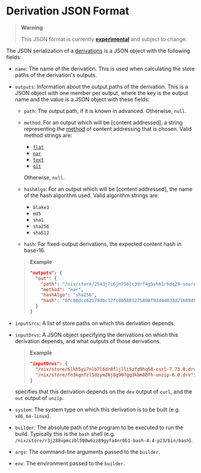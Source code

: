 # Derivation JSON Format

> **Warning**
>
> This JSON format is currently
> [**experimental**](@docroot@/development/experimental-features.md#xp-feature-nix-command)
> and subject to change.

The JSON serialization of a
[derivations](@docroot@/glossary.md#gloss-store-derivation)
is a JSON object with the following fields:

* `name`:
  The name of the derivation.
  This is used when calculating the store paths of the derivation's outputs.

* `outputs`:
  Information about the output paths of the derivation.
  This is a JSON object with one member per output, where the key is the output name and the value is a JSON object with these fields:

  * `path`:
    The output path, if it is known in advanced.
    Otherwise, `null`.


  * `method`:
    For an output which will be [content addressed], a string representing the [method](@docroot@/store/store-object/content-address.md) of content addressing that is chosen.
    Valid method strings are:

    - [`flat`](@docroot@/store/store-object/content-address.md#method-flat)
    - [`nar`](@docroot@/store/store-object/content-address.md#method-nix-archive)
    - [`text`](@docroot@/store/store-object/content-address.md#method-text)
    - [`git`](@docroot@/store/store-object/content-address.md#method-git)

    Otherwise, `null`.

  * `hashAlgo`:
    For an output which will be [content addressed], the name of the hash algorithm used.
    Valid algorithm strings are:

    - `blake3`
    - `md5`
    - `sha1`
    - `sha256`
    - `sha512`

  * `hash`:
    For fixed-output derivations, the expected content hash in base-16.

  > **Example**
  >
  > ```json
  > "outputs": {
  >   "out": {
  >     "path": "/nix/store/2543j7c6jn75blc3drf4g5vhb1rhdq29-source",
  >     "method": "nar",
  >     "hashAlgo": "sha256",
  >     "hash": "6fc80dcc62179dbc12fc0b5881275898f93444833d21b89dfe5f7fbcbb1d0d62"
  >   }
  > }
  > ```

* `inputSrcs`:
  A list of store paths on which this derivation depends.

* `inputDrvs`:
  A JSON object specifying the derivations on which this derivation depends, and what outputs of those derivations.

  > **Example**
  >
  > ```json
  > "inputDrvs": {
  >   "/nix/store/6lkh5yi7nlb7l6dr8fljlli5zfd9hq58-curl-7.73.0.drv": ["dev"],
  >   "/nix/store/fn3kgnfzl5dzym26j8g907gq3kbm8bfh-unzip-6.0.drv": ["out"]
  > }
  > ```

  specifies that this derivation depends on the `dev` output of `curl`, and the `out` output of `unzip`.

* `system`:
  The system type on which this derivation is to be built
  (e.g. `x86_64-linux`).

* `builder`:
  The absolute path of the program to be executed to run the build.
  Typically this is the `bash` shell
  (e.g. `/nix/store/r3j288vpmczbl500w6zz89gyfa4nr0b1-bash-4.4-p23/bin/bash`).

* `args`:
  The command-line arguments passed to the `builder`.

* `env`:
  The environment passed to the `builder`.
